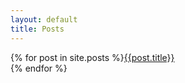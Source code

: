 ```yaml
---
layout: default
title: Posts
---
```


{% for post in site.posts %}[{{post.title}}]({{post.url}})  
{% endfor %}